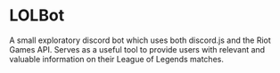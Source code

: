 # LOLBot
A small exploratory discord bot which uses both discord.js and the Riot Games API. Serves as a useful tool to provide users with relevant and valuable information on their League of Legends matches.
